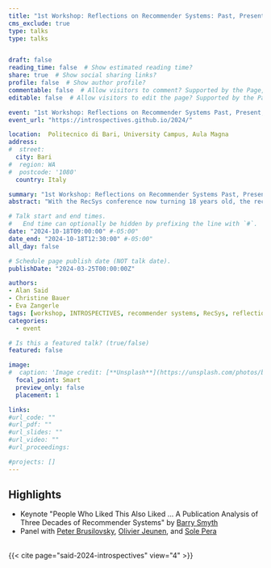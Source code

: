 ```yaml
---
title: "1st Workshop: Reflections on Recommender Systems: Past, Present, and Future (INTROSPECTIVES)"
cms_exclude: true
type: talks
type: talks


draft: false
reading_time: false  # Show estimated reading time?
share: true  # Show social sharing links?
profile: false  # Show author profile?
commentable: false  # Allow visitors to comment? Supported by the Page, Post, and Docs content types.
editable: false  # Allow visitors to edit the page? Supported by the Page, Post, and Docs content types.

event: "1st Workshop: Reflections on Recommender Systems Past, Present, and Future (INTROSPECTIVES 2024), co-located with RecSys 2024"
event_url: "https://introspectives.github.io/2024/"

location:  Politecnico di Bari, University Campus, Aula Magna
address:
#  street: 
  city: Bari
#  region: WA
#  postcode: '1080'
  country: Italy

summary: "1st Workshop: Reflections on Recommender Systems Past, Present, and Future (INTROSPECTIVES 2024), co-located with RecSys 2024."
abstract: "With the RecSys conference now turning 18 years old, the recommender systems (RS) discipline ventures into 'adulthood'. This workshop serves as a platform for introspection, examining the evolution of RS from its origins in CHI to its current state heavily influenced by and focusing on machine learning. The organizers aim to foster discussions on the past, present, and future of the RS discipline, inviting the community to reflect on key questions such as the maturation of RS, shifts in research focus, and the impact and success of RS in practice. Topics include the changing landscape of RS problems, the evolving role of RS in addressing choice overload to the current motivations driving RS adoption. The workshop encourages open dialogue and critical reflection, bringing forth introspective questions to collaboratively explore the past, present, and future of RS as it transitions into adulthood."

# Talk start and end times.
#   End time can optionally be hidden by prefixing the line with `#`.
date: "2024-10-18T09:00:00" #-05:00"
date_end: "2024-10-18T12:30:00" #-05:00"
all_day: false

# Schedule page publish date (NOT talk date).
publishDate: "2024-03-25T00:00:00Z"

authors:
- Alan Said
- Christine Bauer
- Eva Zangerle
tags: [workshop, INTROSPECTIVES, recommender systems, RecSys, reflection, introspection]
categories:
  - event

# Is this a featured talk? (true/false)
featured: false

image:
#  caption: 'Image credit: [**Unsplash**](https://unsplash.com/photos/bzdhc5b3Bxs)'
  focal_point: Smart
  preview_only: false
  placement: 1

links:
#url_code: ""
#url_pdf: ""
#url_slides: ""
#url_video: ""
#url_proceedings: 

#projects: []
---
```


## Highlights
* Keynote "People Who Liked This Also Liked … A Publication Analysis of Three Decades of Recommender Systems" by [Barry Smyth](https://barrysmyth.me/)
* Panel with [Peter Brusilovsky](https://www.sci.pitt.edu/people/peter-brusilovsky), [Olivier Jeunen](https://olivierjeunen.github.io), and [Sole Pera](https://solepera.github.io)   

<br>
{{< cite page="said-2024-introspectives" view="4" >}}